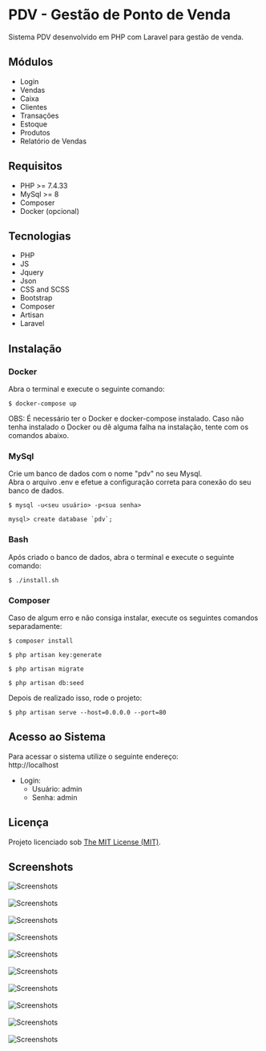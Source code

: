 # PDV - Gestão de Ponto de Venda

Sistema PDV desenvolvido em PHP com Laravel para gestão de venda.

## Módulos

- Login
- Vendas
- Caixa
- Clientes
- Transações
- Estoque
- Produtos
- Relatório de Vendas

## Requisitos

- PHP >= 7.4.33
- MySql >= 8
- Composer
- Docker (opcional)

## Tecnologias

- PHP
- JS
- Jquery
- Json
- CSS and SCSS
- Bootstrap
- Composer
- Artisan
- Laravel

## Instalação

### Docker
Abra o terminal e execute o seguinte comando:

```
$ docker-compose up
```

OBS: É necessário ter o Docker e docker-compose instalado.
Caso não tenha instalado o Docker ou dê alguma falha na instalação, tente com os comandos abaixo.

### MySql
Crie um banco de dados com o nome "pdv" no seu Mysql.<br>
Abra o arquivo .env e efetue a configuração correta para conexão do seu banco de dados.<br>

```
$ mysql -u<seu usuário> -p<sua senha>

mysql> create database `pdv`;
```

### Bash
Após criado o banco de dados, abra o terminal e execute o seguinte comando:

```
$ ./install.sh
```

### Composer
Caso de algum erro e não consiga instalar, execute os seguintes comandos separadamente:

```
$ composer install

$ php artisan key:generate

$ php artisan migrate

$ php artisan db:seed
```

Depois de realizado isso, rode o projeto:

```
$ php artisan serve --host=0.0.0.0 --port=80
```

## Acesso ao Sistema 

Para acessar o sistema utilize o seguinte endereço:<br>
http://localhost

- Login: <br>
    - Usuário: admin<br>
    - Senha: admin

## Licença

Projeto licenciado sob <a href="LICENSE">The MIT License (MIT)</a>.

## Screenshots

![Screenshots](screenshots/screenshot01.png) <br><br>
![Screenshots](screenshots/screenshot02.png) <br><br>
![Screenshots](screenshots/screenshot03.png) <br><br>
![Screenshots](screenshots/screenshot04.png) <br><br>
![Screenshots](screenshots/screenshot05.png) <br><br>
![Screenshots](screenshots/screenshot06.png) <br><br>
![Screenshots](screenshots/screenshot07.png) <br><br>
![Screenshots](screenshots/screenshot08.png) <br><br>
![Screenshots](screenshots/screenshot09.png) <br><br>
![Screenshots](screenshots/screenshot10.png) <br><br>

